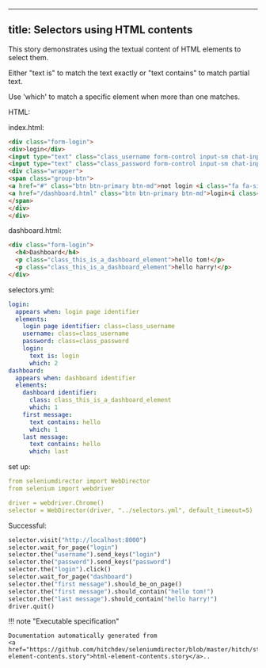 
---
title: Selectors using HTML contents
---



This story demonstrates using the textual content of
HTML elements to select them.

Either "text is" to match the text exactly or "text contains"
to match partial text.

Use 'which' to match a specific element when more than one
matches.



HTML:



index.html:

```html
<div class="form-login">
<div>login</div>
<input type="text" class="class_username form-control input-sm chat-input" placeholder="username" /></br>
<input type="text" class="class_password form-control input-sm chat-input" placeholder="password" /></br>
<div class="wrapper">
<span class="group-btn">
<a href="#" class="btn btn-primary btn-md">not login <i class="fa fa-sign-in"></i></a>
<a href="/dashboard.html" class="btn btn-primary btn-md">login<i class="fa fa-sign-in"></i></a>
</span>
</div>
</div>

```


dashboard.html:

```html
<div class="form-login">
  <h4>Dashboard</h4>
  <p class="class_this_is_a_dashboard_element">hello tom!</p>
  <p class="class_this_is_a_dashboard_element">hello harry!</p>
</div>

```





selectors.yml:

```yaml
login:
  appears when: login page identifier
  elements:
    login page identifier: class=class_username
    username: class=class_username
    password: class=class_password
    login:
      text is: login
      which: 2
dashboard:
  appears when: dashboard identifier
  elements:
    dashboard identifier:
      class: class_this_is_a_dashboard_element
      which: 1
    first message:
      text contains: hello
      which: 1
    last message:
      text contains: hello
      which: last

```

set up:

```yaml
from seleniumdirector import WebDirector
from selenium import webdriver

driver = webdriver.Chrome()
selector = WebDirector(driver, "../selectors.yml", default_timeout=5)

```




Successful:




```python
selector.visit("http://localhost:8000")
selector.wait_for_page("login")
selector.the("username").send_keys("login")
selector.the("password").send_keys("password")
selector.the("login").click()
selector.wait_for_page("dashboard")
selector.the("first message").should_be_on_page()
selector.the("first message").should_contain("hello tom!")
selector.the("last message").should_contain("hello harry!")
driver.quit()

```










!!! note "Executable specification"

    Documentation automatically generated from 
    <a href="https://github.com/hitchdev/seleniumdirector/blob/master/hitch/story/html-element-contents.story">html-element-contents.story</a>..

